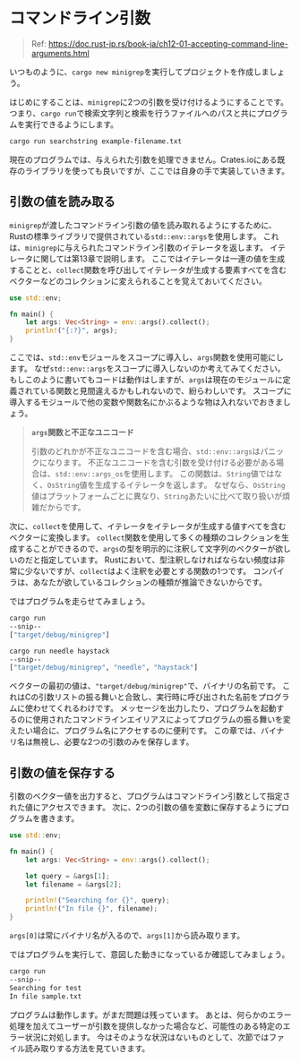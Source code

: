 # コマンドライン引数

> Ref: https://doc.rust-jp.rs/book-ja/ch12-01-accepting-command-line-arguments.html

いつものように、`cargo new minigrep`を実行してプロジェクトを作成しましょう。

はじめにすることは、`minigrep`に2つの引数を受け付けるようにすることです。
つまり、`cargo run`で検索文字列と検索を行うファイルへのパスと共にプログラムを実行できるようにします。

```bash
cargo run searchstring example-filename.txt
```

現在のプログラムでは、与えられた引数を処理できません。Crates.ioにある既存のライブラリを使っても良いですが、ここでは自身の手で実装していきます。

## 引数の値を読み取る

`minigrep`が渡したコマンドライン引数の値を読み取れるようにするために、Rustの標準ライブラリで提供されている`std::env::args`を使用します。
これは、`minigrep`に与えられたコマンドライン引数のイテレータを返します。 イテレータに関しては第13章で説明します。
ここではイテレータは一連の値を生成することと、`collect`関数を呼び出してイテレータが生成する要素すべてを含むベクターなどのコレクションに変えられることを覚えておいてください。

```rust
use std::env;

fn main() {
    let args: Vec<String> = env::args().collect();
    println!("{:?}", args);
}
```

ここでは、`std::env`モジュールをスコープに導入し、`args`関数を使用可能にします。
なぜ`std::env::args`をスコープに導入しないのか考えてみてください。
もしこのように書いてもコードは動作はしますが、`args`は現在のモジュールに定義されている関数と見間違えるかもしれないので、紛らわしいです。
スコープに導入するモジュールで他の変数や関数名にかぶるような物は入れないでおきましょう。

> **`args`関数と不正なユニコード**
>
> 引数のどれかが不正なユニコードを含む場合、`std::env::args`はパニックになります。
> 不正なユニコードを含む引数を受け付ける必要がある場合は、`std::env::args_os`を使用します。
> この関数は、`String`値ではなく、`OsString`値を生成するイテレータを返します。
> なぜなら、`OsString`値はプラットフォームごとに異なり、`String`あたいに比べて取り扱いが煩雑だからです。

次に、`collect`を使用して、イテレータをイテレータが生成する値すべてを含むベクターに変換します。
`collect`関数を使用して多くの種類のコレクションを生成することができるので、`args`の型を明示的に注釈して文字列のベクターが欲しいのだと指定しています。
Rustにおいて、型注釈しなければならない頻度は非常に少ないですが、`collect`はよく注釈を必要とする関数の1つです。
コンパイラは、あなたが欲しているコレクションの種類が推論できないからです。

ではプログラムを走らせてみましょう。

```bash
cargo run
--snip--
["target/debug/minigrep"]

cargo run needle haystack
--snip--
["target/debug/minigrep", "needle", "haystack"]
```

ベクターの最初の値は、`"target/debug/minigrep"`で、バイナリの名前です。
これはCの引数リストの振る舞いと合致し、実行時に呼び出された名前をプログラムに使わせてくれるわけです。
メッセージを出力したり、プログラムを起動するのに使用されたコマンドラインエイリアスによってプログラムの振る舞いを変えたい場合に、プログラム名にアクセするのに便利です。
この章では、バイナリ名は無視し、必要な2つの引数のみを保存します。

## 引数の値を保存する

引数のベクター値を出力すると、プログラムはコマンドライン引数として指定された値にアクセスできます。
次に、2つの引数の値を変数に保存するようにプログラムを書きます。

```rust
use std::env;

fn main() {
    let args: Vec<String> = env::args().collect();

    let query = &args[1];
    let filename = &args[2];

    println!("Searching for {}", query);
    println!("In file {}", filename);
}
```

`args[0]`は常にバイナリ名が入るので、`args[1]`から読み取ります。

ではプログラムを実行して、意図した動きになっているか確認してみましょう。

```bash
cargo run
--snip--
Searching for test
In file sample.txt
```

プログラムは動作します。がまだ問題は残っています。
あとは、何らかのエラー処理を加えてユーザーが引数を提供しなかった場合など、可能性のある特定のエラー状況に対処します。
今はそのような状況はないものとして、次節ではファイル読み取りする方法を見ていきます。
